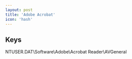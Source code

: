 ```yaml
---
layout: post
title: 'Adobe Acrobat'
icon: 'hash'
---
```


## Keys

NTUSER.DAT\Software\Adobe\Acrobat Reader\AVGeneral